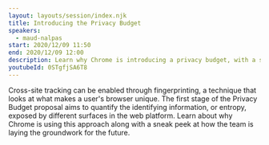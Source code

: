 ```yaml
---
layout: layouts/session/index.njk
title: Introducing the Privacy Budget
speakers:
  - maud-nalpas
start: 2020/12/09 11:50
end: 2020/12/09 12:00
description: Learn why Chrome is introducing a privacy budget, with a sneak peek at how the team is laying the groundwork for the future.
youtubeId: 0STgfjSA6T8
---
```


Cross-site tracking can be enabled through fingerprinting, a technique that looks at what makes a user's browser unique. The first stage of the Privacy Budget proposal aims to quantify the identifying information, or entropy, exposed by different surfaces in the web platform. Learn about why Chrome is using this approach along with a sneak peek at how the team is laying the groundwork for the future.
